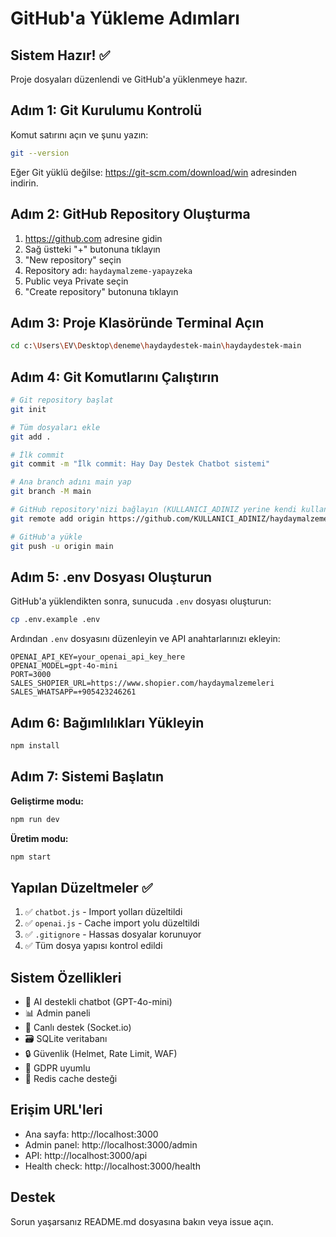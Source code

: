 # GitHub'a Yükleme Adımları

## Sistem Hazır! ✅

Proje dosyaları düzenlendi ve GitHub'a yüklenmeye hazır.

## Adım 1: Git Kurulumu Kontrolü

Komut satırını açın ve şunu yazın:
```bash
git --version
```

Eğer Git yüklü değilse: https://git-scm.com/download/win adresinden indirin.

## Adım 2: GitHub Repository Oluşturma

1. https://github.com adresine gidin
2. Sağ üstteki "+" butonuna tıklayın
3. "New repository" seçin
4. Repository adı: `haydaymalzeme-yapayzeka`
5. Public veya Private seçin
6. "Create repository" butonuna tıklayın

## Adım 3: Proje Klasöründe Terminal Açın

```bash
cd c:\Users\EV\Desktop\deneme\haydaydestek-main\haydaydestek-main
```

## Adım 4: Git Komutlarını Çalıştırın

```bash
# Git repository başlat
git init

# Tüm dosyaları ekle
git add .

# İlk commit
git commit -m "İlk commit: Hay Day Destek Chatbot sistemi"

# Ana branch adını main yap
git branch -M main

# GitHub repository'nizi bağlayın (KULLANICI_ADINIZ yerine kendi kullanıcı adınızı yazın)
git remote add origin https://github.com/KULLANICI_ADINIZ/haydaymalzeme-yapayzeka.git

# GitHub'a yükle
git push -u origin main
```

## Adım 5: .env Dosyası Oluşturun

GitHub'a yüklendikten sonra, sunucuda `.env` dosyası oluşturun:

```bash
cp .env.example .env
```

Ardından `.env` dosyasını düzenleyin ve API anahtarlarınızı ekleyin:
```env
OPENAI_API_KEY=your_openai_api_key_here
OPENAI_MODEL=gpt-4o-mini
PORT=3000
SALES_SHOPIER_URL=https://www.shopier.com/haydaymalzemeleri
SALES_WHATSAPP=+905423246261
```

## Adım 6: Bağımlılıkları Yükleyin

```bash
npm install
```

## Adım 7: Sistemi Başlatın

**Geliştirme modu:**
```bash
npm run dev
```

**Üretim modu:**
```bash
npm start
```

## Yapılan Düzeltmeler ✅

1. ✅ `chatbot.js` - Import yolları düzeltildi
2. ✅ `openai.js` - Cache import yolu düzeltildi
3. ✅ `.gitignore` - Hassas dosyalar korunuyor
4. ✅ Tüm dosya yapısı kontrol edildi

## Sistem Özellikleri

- 🤖 AI destekli chatbot (GPT-4o-mini)
- 📊 Admin paneli
- 💬 Canlı destek (Socket.io)
- 🗃️ SQLite veritabanı
- 🔒 Güvenlik (Helmet, Rate Limit, WAF)
- 📝 GDPR uyumlu
- 🚀 Redis cache desteği

## Erişim URL'leri

- Ana sayfa: http://localhost:3000
- Admin panel: http://localhost:3000/admin
- API: http://localhost:3000/api
- Health check: http://localhost:3000/health

## Destek

Sorun yaşarsanız README.md dosyasına bakın veya issue açın.
